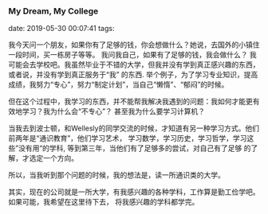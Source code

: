 ### My Dream, My College
date: 2019-05-30 00:07:41
tags:

  我今天问一个朋友，如果你有了足够的钱，你会想做什么？她说，去国外的小镇住一段时间，买一栋房子等等。
  我问我自己，如果有了足够的钱，我会做什么？
  我可能会去学校吧。我虽然毕业于不错的大学，但我并没有学到真正感兴趣的东西，或者说，并没有学到真正服务于“我”
  的东西. 举个例子，为了学习专业知识，提高成绩，我努力“专心”，努力“制定计划”，当自己“懒惰”、“郁闷”的时候。

  但在这个过程中，我学习的东西，并不能帮我解决我遇到的问题：我如何才能更有效地学习？我为什么会“不专心”？
  甚至我为什么要学习计算机？

  当我去到波士顿，和Wellesly的同学交流的时候，才知道有另一种学习方式。他们前两年是“通识教育”，他们学习艺术，
  学习数学，学习历史，学习哲学，学习这些”没有用“的学科, 等到第三年，当他们有了足够多的尝试，对自己有了足够
  的了解，才选定一个方向。

  所以，当我听到那个问题的时候，我的想法是，读一所通识类的大学。

  其实，现在的公司就是一所大学，有我感兴趣的各种学科，工作算是勤工俭学吧。如果可能，我希望在这里待下去，
  将我感兴趣的学科都学完。
